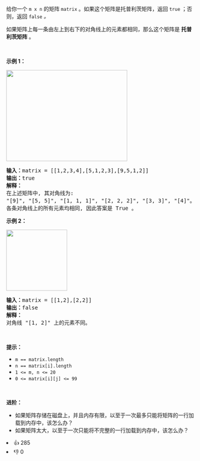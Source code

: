 <p>给你一个 <code>m x n</code> 的矩阵 <code>matrix</code> 。如果这个矩阵是托普利茨矩阵，返回 <code>true</code> ；否则，返回<em> </em><code>false</code><em> 。</em></p>

<p>如果矩阵上每一条由左上到右下的对角线上的元素都相同，那么这个矩阵是<em> </em><strong>托普利茨矩阵</strong> 。</p>

<p>&nbsp;</p>

<p><strong>示例 1：</strong></p> 
<img alt="" src="https://assets.leetcode.com/uploads/2020/11/04/ex1.jpg" style="width: 322px; height: 242px;" /> 
<pre>
<strong>输入：</strong>matrix = [[1,2,3,4],[5,1,2,3],[9,5,1,2]]
<strong>输出：</strong>true
<strong>解释：</strong>
在上述矩阵中, 其对角线为: 
"[9]", "[5, 5]", "[1, 1, 1]", "[2, 2, 2]", "[3, 3]", "[4]"。 
各条对角线上的所有元素均相同, 因此答案是 True 。
</pre>

<p><strong>示例 2：</strong></p> 
<img alt="" src="https://assets.leetcode.com/uploads/2020/11/04/ex2.jpg" style="width: 162px; height: 162px;" /> 
<pre>
<strong>输入：</strong>matrix = [[1,2],[2,2]]
<strong>输出：</strong>false
<strong>解释：</strong>
对角线 "[1, 2]" 上的元素不同。</pre>

<p>&nbsp;</p>

<p><strong>提示：</strong></p>

<ul> 
 <li><code>m == matrix.length</code></li> 
 <li><code>n == matrix[i].length</code></li> 
 <li><code>1 &lt;= m, n &lt;= 20</code></li> 
 <li><code>0 &lt;= matrix[i][j] &lt;= 99</code></li> 
</ul>

<p>&nbsp;</p>

<p><strong>进阶：</strong></p>

<ul> 
 <li>如果矩阵存储在磁盘上，并且内存有限，以至于一次最多只能将矩阵的一行加载到内存中，该怎么办？</li> 
 <li>如果矩阵太大，以至于一次只能将不完整的一行加载到内存中，该怎么办？</li> 
</ul>

<div><li>👍 285</li><li>👎 0</li></div>